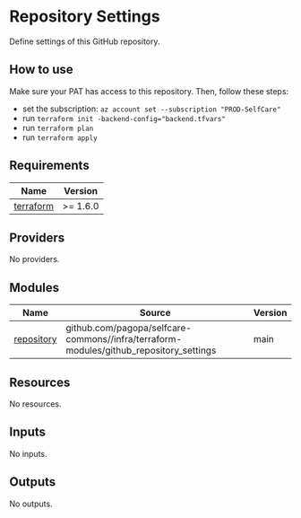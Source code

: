 # Repository Settings

Define settings of this GitHub repository.

## How to use

Make sure your PAT has access to this repository. Then, follow these steps:

- set the subscription: `az account set --subscription "PROD-SelfCare"`
- run `terraform init -backend-config="backend.tfvars"`
- run `terraform plan`
- run `terraform apply`

<!-- markdownlint-disable -->
<!-- BEGINNING OF PRE-COMMIT-TERRAFORM DOCS HOOK -->
## Requirements

| Name | Version |
|------|---------|
| <a name="requirement_terraform"></a> [terraform](#requirement\_terraform) | >= 1.6.0 |

## Providers

No providers.

## Modules

| Name | Source | Version |
|------|--------|---------|
| <a name="module_repository"></a> [repository](#module\_repository) | github.com/pagopa/selfcare-commons//infra/terraform-modules/github_repository_settings | main |

## Resources

No resources.

## Inputs

No inputs.

## Outputs

No outputs.
<!-- END OF PRE-COMMIT-TERRAFORM DOCS HOOK -->